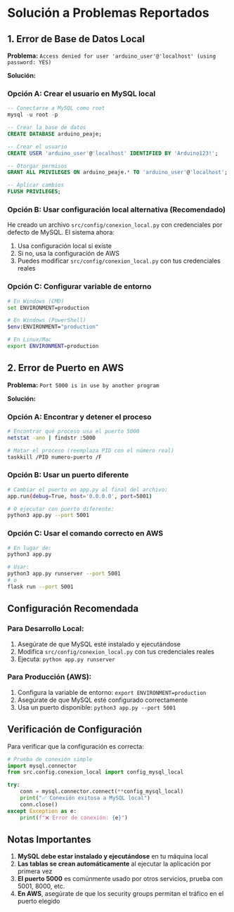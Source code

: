 # Solución a Problemas Reportados

## 1. Error de Base de Datos Local

**Problema:** `Access denied for user 'arduino_user'@'localhost' (using password: YES)`

**Solución:**

### Opción A: Crear el usuario en MySQL local
```sql
-- Conectarse a MySQL como root
mysql -u root -p

-- Crear la base de datos
CREATE DATABASE arduino_peaje;

-- Crear el usuario
CREATE USER 'arduino_user'@'localhost' IDENTIFIED BY 'Arduino123!';

-- Otorgar permisos
GRANT ALL PRIVILEGES ON arduino_peaje.* TO 'arduino_user'@'localhost';

-- Aplicar cambios
FLUSH PRIVILEGES;
```

### Opción B: Usar configuración local alternativa (Recomendado)
He creado un archivo `src/config/conexion_local.py` con credenciales por defecto de MySQL. El sistema ahora:

1. Usa configuración local si existe
2. Si no, usa la configuración de AWS
3. Puedes modificar `src/config/conexion_local.py` con tus credenciales reales

### Opción C: Configurar variable de entorno
```bash
# En Windows (CMD)
set ENVIRONMENT=production

# En Windows (PowerShell)
$env:ENVIRONMENT="production"

# En Linux/Mac
export ENVIRONMENT=production
```

## 2. Error de Puerto en AWS

**Problema:** `Port 5000 is in use by another program`

**Solución:**

### Opción A: Encontrar y detener el proceso
```bash
# Encontrar qué proceso usa el puerto 5000
netstat -ano | findstr :5000

# Matar el proceso (reemplaza PID con el número real)
taskkill /PID numero-puerto /F

```

### Opción B: Usar un puerto diferente
```bash
# Cambiar el puerto en app.py al final del archivo:
app.run(debug=True, host='0.0.0.0', port=5001)

# O ejecutar con puerto diferente:
python3 app.py --port 5001
```

### Opción C: Usar el comando correcto en AWS
```bash
# En lugar de:
python3 app.py

# Usar:
python3 app.py runserver --port 5001
# o
flask run --port 5001
```

## Configuración Recomendada

### Para Desarrollo Local:
1. Asegúrate de que MySQL esté instalado y ejecutándose
2. Modifica `src/config/conexion_local.py` con tus credenciales reales
3. Ejecuta: `python app.py runserver`

### Para Producción (AWS):
1. Configura la variable de entorno: `export ENVIRONMENT=production`
2. Asegúrate de que MySQL esté configurado correctamente
3. Usa un puerto disponible: `python3 app.py --port 5001`

## Verificación de Configuración

Para verificar que la configuración es correcta:

```python
# Prueba de conexión simple
import mysql.connector
from src.config.conexion_local import config_mysql_local

try:
    conn = mysql.connector.connect(**config_mysql_local)
    print("✅ Conexión exitosa a MySQL local")
    conn.close()
except Exception as e:
    print(f"❌ Error de conexión: {e}")
```

## Notas Importantes

1. **MySQL debe estar instalado y ejecutándose** en tu máquina local
2. **Las tablas se crean automáticamente** al ejecutar la aplicación por primera vez
3. **El puerto 5000** es comúnmente usado por otros servicios, prueba con 5001, 8000, etc.
4. **En AWS**, asegúrate de que los security groups permitan el tráfico en el puerto elegido

